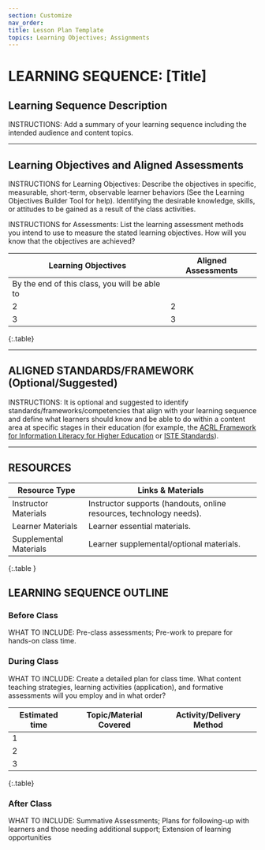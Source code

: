 ```yaml
---
section: Customize
nav_order: 
title: Lesson Plan Template
topics: Learning Objectives; Assignments
---
```


# LEARNING SEQUENCE: [Title]

## Learning Sequence Description

INSTRUCTIONS: Add a summary of your learning sequence including the intended audience and content topics.

-----

## Learning Objectives and Aligned Assessments

INSTRUCTIONS for Learning Objectives: Describe the objectives in specific, measurable, short-term, observable learner behaviors (See the Learning Objectives Builder Tool for help). Identifying the desirable knowledge, skills, or attitudes to be gained as a result of the class activities.

INSTRUCTIONS for Assessments: List the learning assessment methods you intend to use to measure the stated learning objectives. How will you know that the objectives are achieved?

| Learning Objectives | Aligned Assessments |
| -----| ------|
|By the end of this class, you will be able to |   |
| 2  |  2   |
| 3  |  3   |
{:.table}

-------

## ALIGNED STANDARDS/FRAMEWORK (Optional/Suggested)

INSTRUCTIONS: It is optional and suggested to identify standards/frameworks/competencies that align with your learning sequence and define what learners should know and be able to do within a content area at specific stages in their education (for example, the [ACRL Framework for Information Literacy for Higher Education](https://www.ala.org/acrl/standards/ilframework) or [ISTE Standards](https://www.iste.org/standards/iste-standards-for-students)). 

-------

## RESOURCES

| Resource Type| Links & Materials |
| --- | --- |
| Instructor Materials | Instructor supports (handouts, online resources, technology needs). |
| Learner Materials | Learner essential materials.|
| Supplemental Materials | Learner supplemental/optional materials. |
{:.table }

## LEARNING SEQUENCE OUTLINE

### Before Class

WHAT TO INCLUDE: Pre-class assessments; Pre-work to prepare for hands-on class time.

### During Class

WHAT TO INCLUDE: Create a detailed plan for class time. What content teaching strategies, learning activities (application), and formative assessments will you employ and in what order?

| Estimated time | Topic/Material Covered | Activity/Delivery Method |
| ----  | ---- | ---- |
| 1     |      |      |
| 2     |      |      |
| 3     |      |      |
{:.table}

### After Class

WHAT TO INCLUDE: Summative Assessments;  Plans for following-up with learners and those needing additional support;  Extension of learning opportunities
